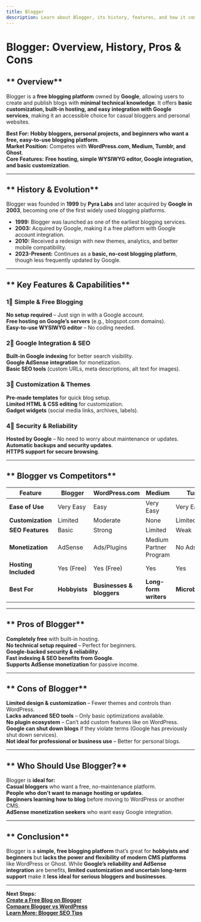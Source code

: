 ```yaml
---
title: Blogger  
description: Learn about Blogger, its history, features, and how it compares to other blogging platforms.  
---
```


# **Blogger: Overview, History, Pros & Cons**  

## ** Overview**  
Blogger is a **free blogging platform** owned by **Google**, allowing users to create and publish blogs with **minimal technical knowledge**. It offers **basic customization, built-in hosting, and easy integration with Google services**, making it an accessible choice for casual bloggers and personal websites.  

 **Best For:** **Hobby bloggers, personal projects, and beginners who want a free, easy-to-use blogging platform**.  
 **Market Position:** Competes with **WordPress.com, Medium, Tumblr, and Ghost**.  
 **Core Features:** **Free hosting, simple WYSIWYG editor, Google integration, and basic customization**.  

---

## ** History & Evolution**  
Blogger was founded in **1999** by **Pyra Labs** and later acquired by **Google in 2003**, becoming one of the first widely used blogging platforms.  

- **1999:** Blogger was launched as one of the earliest blogging services.  
- **2003:** Acquired by Google, making it a free platform with Google account integration.  
- **2010:** Received a redesign with new themes, analytics, and better mobile compatibility.  
- **2023-Present:** Continues as a **basic, no-cost blogging platform**, though less frequently updated by Google.  

---

## ** Key Features & Capabilities**  

### **1⃣ Simple & Free Blogging**  
 **No setup required** – Just sign in with a Google account.  
 **Free hosting on Google’s servers** (e.g., blogspot.com domains).  
 **Easy-to-use WYSIWYG editor** – No coding needed.  

### **2⃣ Google Integration & SEO**  
 **Built-in Google indexing** for better search visibility.  
 **Google AdSense integration** for monetization.  
 **Basic SEO tools** (custom URLs, meta descriptions, alt text for images).  

### **3⃣ Customization & Themes**  
 **Pre-made templates** for quick blog setup.  
 **Limited HTML & CSS editing** for customization.  
 **Gadget widgets** (social media links, archives, labels).  

### **4⃣ Security & Reliability**  
 **Hosted by Google** – No need to worry about maintenance or updates.  
 **Automatic backups and security updates**.  
 **HTTPS support for secure browsing**.  

---

## ** Blogger vs Competitors**  

| Feature                 | Blogger | WordPress.com | Medium     | Tumblr     | Ghost        |
|-------------------------|---------|--------------|------------|------------|--------------|
| **Ease of Use**        |  Very Easy |  Easy |  Very Easy |  Very Easy |  Requires Setup |
| **Customization**      |  Limited |  Moderate |  None |  Limited |  Full Control |
| **SEO Features**       |  Basic |  Strong |  Limited |  Weak |  Advanced |
| **Monetization**       |  AdSense |  Ads/Plugins |  Medium Partner Program |  No Ads |  Full Control |
| **Hosting Included**   |  Yes (Free) |  Yes (Free) |  Yes |  Yes |  No (Self-Hosted) |
| **Best For**           | **Hobbyists** | **Businesses & bloggers** | **Long-form writers** | **Microblogging** | **Professional bloggers** |

---

## ** Pros of Blogger**  
 **Completely free** with built-in hosting.  
 **No technical setup required** – Perfect for beginners.  
 **Google-backed security & reliability**.  
 **Fast indexing & SEO benefits from Google**.  
 **Supports AdSense monetization** for passive income.  

---

## ** Cons of Blogger**  
 **Limited design & customization** – Fewer themes and controls than WordPress.  
 **Lacks advanced SEO tools** – Only basic optimizations available.  
 **No plugin ecosystem** – Can’t add custom features like on WordPress.  
 **Google can shut down blogs** if they violate terms (Google has previously shut down services).  
 **Not ideal for professional or business use** – Better for personal blogs.  

---

## ** Who Should Use Blogger?**  
Blogger is **ideal for:**  
 **Casual bloggers** who want a free, no-maintenance platform.  
 **People who don’t want to manage hosting or updates**.  
 **Beginners learning how to blog** before moving to WordPress or another CMS.  
 **AdSense monetization seekers** who want easy Google integration.  

---

## ** Conclusion**  
Blogger is a **simple, free blogging platform** that’s great for **hobbyists and beginners** but **lacks the power and flexibility of modern CMS platforms** like WordPress or Ghost. While **Google’s reliability and AdSense integration** are benefits, **limited customization and uncertain long-term support** make it **less ideal for serious bloggers and businesses**.  

---

 **Next Steps:**  
 **[Create a Free Blog on Blogger](https://www.blogger.com/)**  
 **[Compare Blogger vs WordPress](#)**  
 **[Learn More: Blogger SEO Tips](#)**  